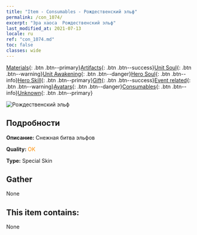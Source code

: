 ```yaml
---
title: "Item - Consumables - Рождественский эльф"
permalink: /con_1074/
excerpt: "Эра хаоса  Рождественский эльф"
last_modified_at: 2021-07-13
locale: ru
ref: "con_1074.md"
toc: false
classes: wide
---
```

 [Materials](/ItemsRU/){: .btn .btn--primary}[Artifacts](/ItemsRU/Artifacts/){: .btn .btn--success}[Unit Soul](/ItemsRU/UnitSoul/){: .btn .btn--warning}[Unit Awakening](/ItemsRU/UnitAwakening/){: .btn .btn--danger}[Hero Soul](/ItemsRU/HeroSoul/){: .btn .btn--info}[Hero Skill](/ItemsRU/HeroSkill/){: .btn .btn--primary}[Gift](/ItemsRU/Gift/){: .btn .btn--success}[Event related](/ItemsRU/Events/){: .btn .btn--warning}[Avatars](/ItemsRU/Avatars/){: .btn .btn--danger}[Consumables](/ItemsRU/Consumables/){: .btn .btn--info}[Unknown](/ItemsRU/Unknown/){: .btn .btn--primary}

 ![Рождественский эльф](/images/h/h_MutareDrake5.jpg)

## Подробности
 **Описание:** Снежная битва эльфов

 **Quality:** <span style="color: #FF8C00">OK</span>

 **Type:** Special Skin

## Gather

  None

## This item contains:

  None

